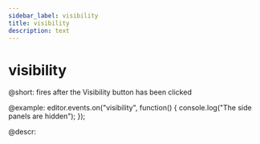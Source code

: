 ```yaml
---
sidebar_label: visibility
title: visibility
description: text
---
```


# visibility

@short: fires after the Visibility button has been clicked

@example:
editor.events.on("visibility", function() {
    console.log("The side panels are hidden");
});

@descr: